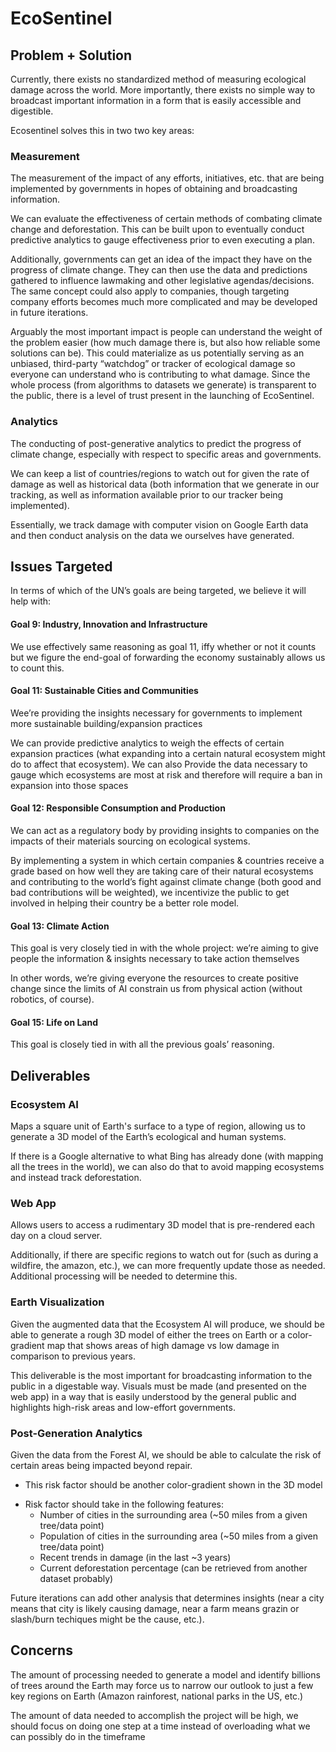 # EcoSentinel #

## Problem + Solution ##

Currently, there exists no standardized method of measuring ecological damage across the world. More importantly, there exists no simple way to broadcast important information in a form that is easily accessible and digestible.

Ecosentinel solves this in two two key areas:

### Measurement ###
The measurement of the impact of any efforts, initiatives, etc. that are being implemented by governments in hopes of obtaining and broadcasting information.

We can evaluate the effectiveness of certain methods of combating climate change and deforestation. This can be built upon to eventually conduct predictive analytics to gauge effectiveness prior to even executing a plan. 

Additionally, governments can get an idea of the impact they have on the progress of climate change. They can then use the data and predictions gathered to influence lawmaking and other legislative agendas/decisions. The same concept could also apply to companies, though targeting company efforts becomes much more complicated and may be developed in future iterations.

Arguably the most important impact is people can understand the weight of the problem easier (how much damage there is, but also how reliable some solutions can be). This could materialize as us potentially serving as an unbiased, third-party “watchdog” or tracker of ecological damage so everyone can understand who is contributing to what damage. Since the whole process (from algorithms to datasets we generate) is transparent to the public, there is a level of trust present in the launching of EcoSentinel.

### Analytics ###
The conducting of post-generative analytics to predict the progress of climate change, especially with respect to specific areas and governments.

We can keep a list of countries/regions to watch out for given the rate of damage as well as historical data (both information that we generate in our tracking, as well as information available prior to our tracker being implemented).

Essentially, we track damage with computer vision on Google Earth data and then conduct analysis on the data we ourselves have generated.

## Issues Targeted ##

In terms of which of the UN’s goals are being targeted, we believe it will help with:

#### Goal 9: Industry, Innovation and Infrastructure ####
We use effectively same reasoning as goal 11, iffy whether or not it counts but we figure the end-goal of forwarding the economy sustainably allows us to count this.
    
#### Goal 11: Sustainable Cities and Communities #### 
Wee’re providing the insights necessary for governments to implement more sustainable building/expansion practices
        
We can provide predictive analytics to weigh the effects of certain expansion practices (what expanding into a certain natural ecosystem might do to affect that ecosystem). We can also Provide the data necessary to gauge which ecosystems are most at risk and therefore will require a ban in expansion into those spaces

#### Goal 12: Responsible Consumption and Production ####
We can act as a regulatory body by providing insights to companies on the impacts of their materials sourcing on ecological systems.

By implementing a system in which certain companies & countries receive a grade based on how well they are taking care of their natural ecosystems and contributing to the world’s fight against climate change (both good and bad contributions will be weighted), we incentivize the public to get involved in helping their country be a better role model.

#### Goal 13: Climate Action #### 
This goal is very closely tied in with the whole project: we’re aiming to give people the information & insights necessary to take action themselves

In other words, we’re giving everyone the resources to create positive change since the limits of AI constrain us from physical action (without robotics, of course).

#### Goal 15: Life on Land ####
This goal is closely tied in with all the previous goals’ reasoning.

## Deliverables ##

### Ecosystem AI ###
Maps a square unit of Earth's surface to a type of region, allowing us to generate a 3D model of the Earth’s ecological and human systems.

If there is a Google alternative to what Bing has already done (with mapping all the trees in the world), we can also do that to avoid mapping ecosystems and instead track deforestation.

### Web App ###
Allows users to access a rudimentary 3D model that is pre-rendered each day on a cloud server.

Additionally, if there are specific regions to watch out for (such as during a wildfire, the amazon, etc.), we can more frequently update those as needed. Additional processing will be needed to determine this.

### Earth Visualization ####
Given the augmented data that the Ecosystem AI will produce, we should be able to generate a rough 3D model of either the trees on Earth or a color-gradient map that shows areas of high damage vs low damage in comparison to previous years.

This deliverable is the most important for broadcasting information to the public in a digestable way. Visuals must be made (and presented on the web app) in a way that is easily understood by the general public and highlights high-risk areas and low-effort governments.

### Post-Generation Analytics ###
Given the data from the Forest AI, we should be able to calculate the risk of certain areas being impacted beyond repair.

+ This risk factor should be another color-gradient shown in the 3D model
- Risk factor should take in the following features:
    - Number of cities in the surrounding area (~50 miles from a given tree/data point)
    - Population of cities in the surrounding area (~50 miles from a given tree/data point)
    - Recent trends in damage (in the last ~3 years)
    - Current deforestation percentage (can be retrieved from another dataset probably)

Future iterations can add other analysis that determines insights (near a city means that city is likely causing damage, near a farm means grazin or slash/burn techiques might be the cause, etc.).

## Concerns ##
The amount of processing needed to generate a model and identify billions of trees around the Earth may force us to narrow our outlook to just a few key regions on Earth (Amazon rainforest, national parks in the US, etc.)

The amount of data needed to accomplish the project will be high, we should focus on doing one step at a time instead of overloading what we can possibly do in the timeframe